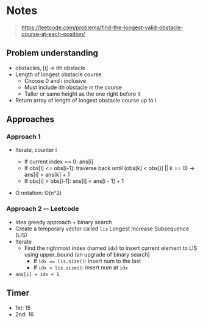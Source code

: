 # Notes
> https://leetcode.com/problems/find-the-longest-valid-obstacle-course-at-each-position/

## Problem understanding
- obstacles, [i] -> ith obstacle
- Length of longest obstacle course
  - Choose 0 and i inclusive
  - Must include ith obstacle in the course
  - Taller or same height as the one right before it 
- Return array of length of longest obstacle course up to i

## Approaches

### Approach 1

- Iterate, counter i
    - If current index == 0: ans[i]
    - If obs[i] <= obs[i-1]: traverse back until (obs[k] < obs[i] || k == 0) -> ans[i] = ans[k] + 1
    - If obs[i] > obs[i-1]: ans[i] = ans[i - 1] + 1

- O notation: O(n^2)

### Approach 2 -- Leetcode
- Idea greedy approach + binary search
- Create a temporary vector called `lis` Longest Increase Subsequence (LIS)
- Iterate
  - Find the rightmost index (named `idx`) to insert current element to LIS using upper_bound (an upgrade of binary search)
    - If `idx == lis.size()`: insert num to the last
    - If `idx < lis.size()`: insert num at `idx`
- `ans[i] = idx + 1`

## Timer
- 1st: 15
- 2nd: 16
